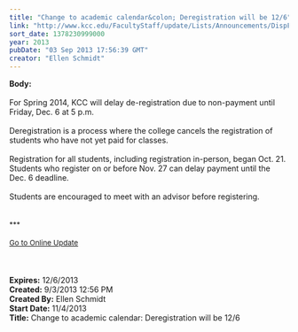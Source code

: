 ```yaml
---
title: "Change to academic calendar&colon; Deregistration will be 12/6"
link: "http://www.kcc.edu/FacultyStaff/update/Lists/Announcements/DispForm.aspx?ID=1224"
sort_date: 1378230999000
year: 2013
pubDate: "03 Sep 2013 17:56:39 GMT"
creator: "Ellen Schmidt"
---
```


<div><b>Body:</b> <div class="ExternalClass3D01BA16A3F24DDDA1C1BBB986E83EA6">
<div> </div>
<div>For Spring 2014, KCC will delay de-registration due to non-payment until Friday, Dec. 6 at 5 p.m.</div>
<div><br />Deregistration is a process where the college cancels the registration of students who have not yet paid for classes.</div>
<div> </div>
<div>Registration for all students, including registration in-person, began Oct. 21. Students who register on or before Nov. 27 can delay payment until the Dec. 6 deadline. </div>
<div><br />Students are encouraged to meet with an advisor before registering.<br /></div>
<div> </div>
<div> </div>
<div>
<div></div>
<div><font size="2"></font></div>
<div><font size="2">***</font></div>
<div><font size="2"></font> </div>
<div><font size="2"></font></div>
<div><font size="2"></font></div>
<div><a href="/FacultyStaff/update/Pages/dailyupdate.aspx"><font size="2">Go to Online Update</font></a></div>
<div> </div>
<div><br /> </div>
<div></div></div></div></div>
<div><b>Expires:</b> 12/6/2013</div>
<div><b>Created:</b> 9/3/2013 12:56 PM</div>
<div><b>Created By:</b> Ellen Schmidt</div>
<div><b>Start Date:</b> 11/4/2013</div>
<div><b>Title:</b> Change to academic calendar: Deregistration will be 12/6</div>
